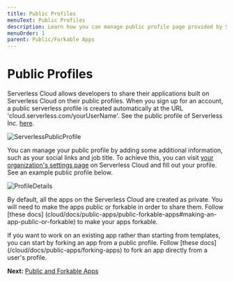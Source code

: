 ```yaml
---
title: Public Profiles
menuText: Public Profiles
description: Learn how you can manage public profile page provided by Serverless Cloud
menuOrder: 1
parent: Public/Forkable Apps
---
```


# Public Profiles

Serverless Cloud allows developers to share their applications built on Serverless Cloud on their public profiles. When you sign up for an account, a public serverless profile is created automatically at the URL 'cloud.serverless.com/yourUserName'. See the public profile of Serverless Inc. [here](https://cloud.serverless.com/serverless).

![ServerlessPublicProfile](https://user-images.githubusercontent.com/85096820/141495410-131dfd48-1c69-4a17-bd40-5fdfb884eda1.png)

You can manage your public profile by adding some additional information, such as your social links and job title. To achieve this, you can visit [your organization's settings page](https://cloud.serverless.com/orgs/<yourUserName>/settings/general) on Serverless Cloud and fill out your profile. See an example public profile below.

![ProfileDetails](https://user-images.githubusercontent.com/85096820/141496205-059b828c-a076-4cc0-9b97-6a150188d882.png)

By default, all the apps on the Serverless Cloud are created as private. You will need to make the apps public or forkable in order to share them. Follow [these docs] (cloud/docs/public-apps/public-forkable-apps#making-an-app-public-or-forkable) to make your apps forkable.

If you want to work on an existing app rather than starting from templates, you can start by forking an app from a public profile. Follow [these docs] (/cloud/docs/public-apps/forking-apps) to fork an app directly from a user's profile.

**Next:** [Public and Forkable Apps](cloud/docs/public-apps/public-forkable-apps)
